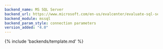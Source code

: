 ```yaml
---
backend_name: MS SQL Server
backend_url: https://www.microsoft.com/en-us/evalcenter/evaluate-sql-server-2022
backend_module: mssql
backend_param_style: connection parameters
version_added: "4.0"
---
```


{% include 'backends/template.md' %}
